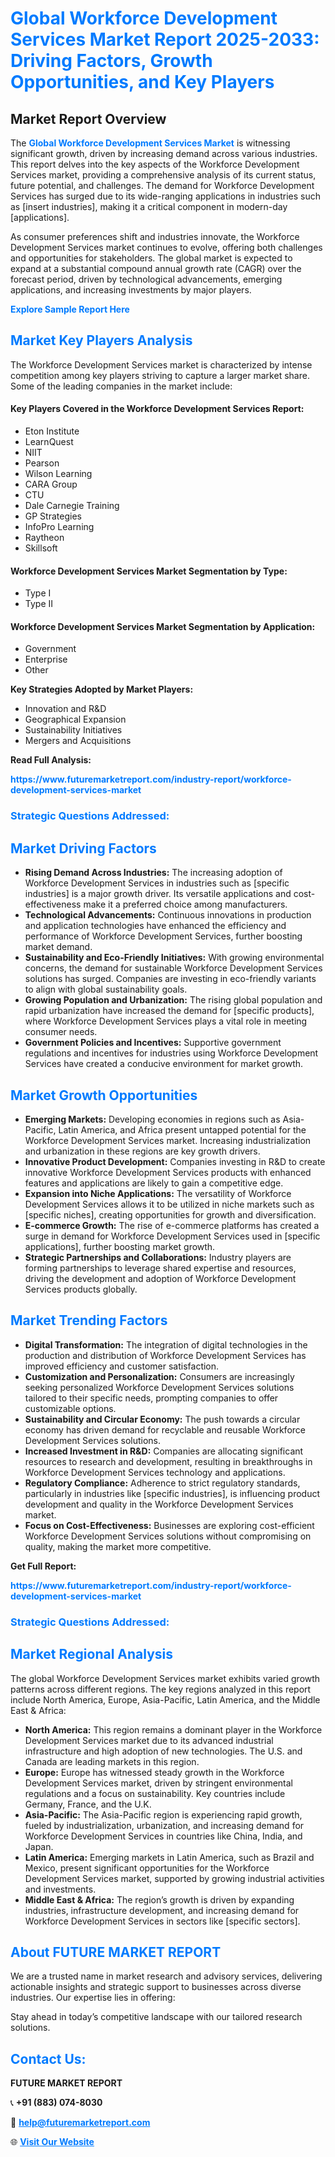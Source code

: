 <h1 style="color: #007BFF;">Global Workforce Development Services Market Report 2025-2033: Driving Factors, Growth Opportunities, and Key Players</h1>

<section id="overview">
<h2>Market Report Overview</h2>
<p>The <a href="https://www.futuremarketreport.com/industry-report/workforce-development-services-market" style="color: #007BFF; text-decoration: none;"><strong>Global Workforce Development Services Market</strong></a> is witnessing significant growth, driven by increasing demand across various industries. This report delves into the key aspects of the Workforce Development Services market, providing a comprehensive analysis of its current status, future potential, and challenges. The demand for Workforce Development Services has surged due to its wide-ranging applications in industries such as [insert industries], making it a critical component in modern-day [applications].</p>
<p>As consumer preferences shift and industries innovate, the Workforce Development Services market continues to evolve, offering both challenges and opportunities for stakeholders. The global market is expected to expand at a substantial compound annual growth rate (CAGR) over the forecast period, driven by technological advancements, emerging applications, and increasing investments by major players.</p>
</section>

<section id="overview">
<p><a href="https://www.futuremarketreport.com/request-sample/reportId=108636" style="color: #007BFF; text-decoration: none;"><strong>Explore Sample Report Here</strong></a></p>
</section>

<section id="key-players">
<h2 style="color: #007BFF;">Market Key Players Analysis</h2>
<p>The Workforce Development Services market is characterized by intense competition among key players striving to capture a larger market share. Some of the leading companies in the market include:</p>
<h4>Key Players Covered in the Workforce Development Services Report:</h4>
<ul><li>Eton Institute</li><li>LearnQuest</li><li>NIIT</li><li>Pearson</li><li>Wilson Learning</li><li>CARA Group</li><li>CTU</li><li>Dale Carnegie Training</li><li>GP Strategies</li><li>InfoPro Learning</li><li>Raytheon</li><li>Skillsoft</li></ul>
<h4>Workforce Development Services Market Segmentation by Type:</h4>
<ul><li>Type I</li><li>Type II</li></ul>

<h4>Workforce Development Services Market Segmentation by Application:</h4>
<ul><li>Government</li><li>Enterprise</li><li>Other</li></ul>
<p><strong>Key Strategies Adopted by Market Players:</strong></p>
<ul>
<li>Innovation and R&D</li>
<li>Geographical Expansion</li>
<li>Sustainability Initiatives</li>
<li>Mergers and Acquisitions</li>
</ul>
</section>

<section>
<p><strong>Read Full Analysis: </strong></p><a href="https://www.futuremarketreport.com/industry-report/workforce-development-services-market" style="color: #007BFF; text-decoration: none;"><strong>https://www.futuremarketreport.com/industry-report/workforce-development-services-market</strong></a>
<h3 style="color: #007BFF;">Strategic Questions Addressed:</h3>
</section>

<section id="driving-factors">
<h2 style="color: #007BFF;">Market Driving Factors</h2>
<ul>
<li><strong>Rising Demand Across Industries:</strong> The increasing adoption of Workforce Development Services in industries such as [specific industries] is a major growth driver. Its versatile applications and cost-effectiveness make it a preferred choice among manufacturers.</li>
<li><strong>Technological Advancements:</strong> Continuous innovations in production and application technologies have enhanced the efficiency and performance of Workforce Development Services, further boosting market demand.</li>
<li><strong>Sustainability and Eco-Friendly Initiatives:</strong> With growing environmental concerns, the demand for sustainable Workforce Development Services solutions has surged. Companies are investing in eco-friendly variants to align with global sustainability goals.</li>
<li><strong>Growing Population and Urbanization:</strong> The rising global population and rapid urbanization have increased the demand for [specific products], where Workforce Development Services plays a vital role in meeting consumer needs.</li>
<li><strong>Government Policies and Incentives:</strong> Supportive government regulations and incentives for industries using Workforce Development Services have created a conducive environment for market growth.</li>
</ul>
</section>

<section id="growth-opportunities">
<h2 style="color: #007BFF;">Market Growth Opportunities</h2>
<ul>
<li><strong>Emerging Markets:</strong> Developing economies in regions such as Asia-Pacific, Latin America, and Africa present untapped potential for the Workforce Development Services market. Increasing industrialization and urbanization in these regions are key growth drivers.</li>
<li><strong>Innovative Product Development:</strong> Companies investing in R&D to create innovative Workforce Development Services products with enhanced features and applications are likely to gain a competitive edge.</li>
<li><strong>Expansion into Niche Applications:</strong> The versatility of Workforce Development Services allows it to be utilized in niche markets such as [specific niches], creating opportunities for growth and diversification.</li>
<li><strong>E-commerce Growth:</strong> The rise of e-commerce platforms has created a surge in demand for Workforce Development Services used in [specific applications], further boosting market growth.</li>
<li><strong>Strategic Partnerships and Collaborations:</strong> Industry players are forming partnerships to leverage shared expertise and resources, driving the development and adoption of Workforce Development Services products globally.</li>
</ul>
</section>

<section id="trending-factors">
<h2 style="color: #007BFF;">Market Trending Factors</h2>
<ul>
<li><strong>Digital Transformation:</strong> The integration of digital technologies in the production and distribution of Workforce Development Services has improved efficiency and customer satisfaction.</li>
<li><strong>Customization and Personalization:</strong> Consumers are increasingly seeking personalized Workforce Development Services solutions tailored to their specific needs, prompting companies to offer customizable options.</li>
<li><strong>Sustainability and Circular Economy:</strong> The push towards a circular economy has driven demand for recyclable and reusable Workforce Development Services solutions.</li>
<li><strong>Increased Investment in R&D:</strong> Companies are allocating significant resources to research and development, resulting in breakthroughs in Workforce Development Services technology and applications.</li>
<li><strong>Regulatory Compliance:</strong> Adherence to strict regulatory standards, particularly in industries like [specific industries], is influencing product development and quality in the Workforce Development Services market.</li>
<li><strong>Focus on Cost-Effectiveness:</strong> Businesses are exploring cost-efficient Workforce Development Services solutions without compromising on quality, making the market more competitive.</li>
</ul>
</section>

<section>
<p><strong>Get Full Report: </strong></p><a href="https://www.futuremarketreport.com/industry-report/workforce-development-services-market" style="color: #007BFF; text-decoration: none;"><strong>https://www.futuremarketreport.com/industry-report/workforce-development-services-market</strong></a>
<h3 style="color: #007BFF;">Strategic Questions Addressed:</h3>
</section>


<section id="regional-analysis">
<h2 style="color: #007BFF;">Market Regional Analysis</h2>
<p>The global Workforce Development Services market exhibits varied growth patterns across different regions. The key regions analyzed in this report include North America, Europe, Asia-Pacific, Latin America, and the Middle East & Africa:</p>
<ul>
<li><strong>North America:</strong> This region remains a dominant player in the Workforce Development Services market due to its advanced industrial infrastructure and high adoption of new technologies. The U.S. and Canada are leading markets in this region.</li>
<li><strong>Europe:</strong> Europe has witnessed steady growth in the Workforce Development Services market, driven by stringent environmental regulations and a focus on sustainability. Key countries include Germany, France, and the U.K.</li>
<li><strong>Asia-Pacific:</strong> The Asia-Pacific region is experiencing rapid growth, fueled by industrialization, urbanization, and increasing demand for Workforce Development Services in countries like China, India, and Japan.</li>
<li><strong>Latin America:</strong> Emerging markets in Latin America, such as Brazil and Mexico, present significant opportunities for the Workforce Development Services market, supported by growing industrial activities and investments.</li>
<li><strong>Middle East & Africa:</strong> The region’s growth is driven by expanding industries, infrastructure development, and increasing demand for Workforce Development Services in sectors like [specific sectors].</li>
</ul>
</section>

<footer>
<h2 style="color: #007BFF;">About FUTURE MARKET REPORT</h2>
<p>We are a trusted name in market research and advisory services, delivering actionable insights and strategic support to businesses across diverse industries. Our expertise lies in offering:</p>

<p>Stay ahead in today’s competitive landscape with our tailored research solutions.</p>

<h2 style="color: #007BFF;">Contact Us:</h2>
<p><strong>FUTURE MARKET REPORT</strong></p>
<p>📞 <strong>+91 (883) 074-8030</strong></p>
<p>📧 <strong><a href="mailto:help@futuremarketreport.com" style="color: #007BFF;">help@futuremarketreport.com</a></strong></p>
<p>🌐 <strong><a href="https://www.futuremarketreport.com/" style="color: #007BFF;">Visit Our Website</a></strong></p>
</footer>